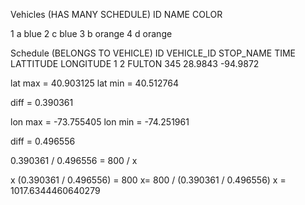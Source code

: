 Vehicles (HAS MANY SCHEDULE)
ID		NAME		COLOR

1		a 			blue
2		c 			blue
3		b 			orange
4		d 			orange


Schedule (BELONGS TO VEHICLE)
ID		VEHICLE_ID		STOP_NAME	TIME	LATTITUDE	LONGITUDE
1		2				FULTON		345		28.9843 	-94.9872


lat max = 40.903125
lat min = 40.512764

diff = 0.390361

lon max = -73.755405
lon min = -74.251961

diff = 0.496556


0.390361 / 0.496556 = 800 / x

x (0.390361 / 0.496556) = 800
x= 800 / (0.390361 / 0.496556)
x = 1017.6344460640279